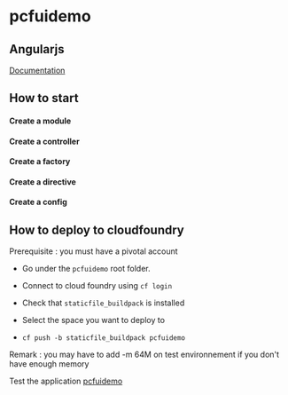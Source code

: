 # pcfuidemo

## Angularjs

[Documentation](https://docs.angularjs.org/guide)

## How to start


#### Create a module

#### Create a controller

#### Create a factory

#### Create a directive

#### Create a config


## How to deploy to cloudfoundry

Prerequisite : you must have a pivotal account

- Go under the `pcfuidemo` root folder.

- Connect to cloud foundry using `cf login`

- Check that `staticfile_buildpack` is installed

- Select the space you want to deploy to

- `cf push -b staticfile_buildpack pcfuidemo`

Remark : you may have to add -m 64M on test environnement if you don't have enough memory


Test the application [pcfuidemo](http://pcfuidemo.cfapps.io/pcfuidemo/)
